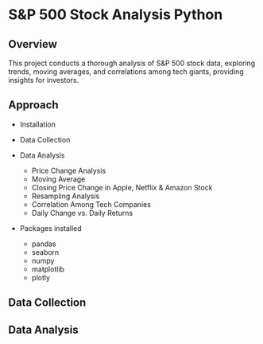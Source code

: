 # S&P 500 Stock Analysis Python

## Overview
This project conducts a thorough analysis of S&P 500 stock data, exploring trends, moving averages, and correlations among tech giants, providing insights for investors.

## Approach

- Installation
- Data Collection
- Data Analysis
    - Price Change Analysis
    - Moving Average
    - Closing Price Change in Apple, Netflix & Amazon Stock
    - Resampling Analysis
    - Correlation Among Tech Companies
    - Daily Change vs. Daily Returns
      
- Packages installed
    - pandas
    - seaborn
    - numpy
    - matplotlib
    - plotly

## Data Collection

## Data Analysis
